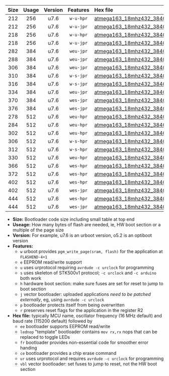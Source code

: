 |Size|Usage|Version|Features|Hex file|
|:-:|:-:|:-:|:-:|:--|
|212|256|u7.6|`w-u-hpr`|[atmega163_18mhz432_38400bps_ur.hex](https://raw.githubusercontent.com/stefanrueger/urboot/main//atmega163_18mhz432_38400bps_ur.hex)|
|212|256|u7.6|`w-u-jpr`|[atmega163_18mhz432_38400bps_ur_vbl.hex](https://raw.githubusercontent.com/stefanrueger/urboot/main//atmega163_18mhz432_38400bps_ur_vbl.hex)|
|218|256|u7.6|`w-u-hpr`|[atmega163_18mhz432_38400bps_lednop_ur.hex](https://raw.githubusercontent.com/stefanrueger/urboot/main//atmega163_18mhz432_38400bps_lednop_ur.hex)|
|218|256|u7.6|`w-u-jpr`|[atmega163_18mhz432_38400bps_lednop_ur_vbl.hex](https://raw.githubusercontent.com/stefanrueger/urboot/main//atmega163_18mhz432_38400bps_lednop_ur_vbl.hex)|
|282|384|u7.6|`weu-jpr`|[atmega163_18mhz432_38400bps_ee_ur_vbl.hex](https://raw.githubusercontent.com/stefanrueger/urboot/main//atmega163_18mhz432_38400bps_ee_ur_vbl.hex)|
|288|384|u7.6|`weu-jpr`|[atmega163_18mhz432_38400bps_ee_lednop_ur_vbl.hex](https://raw.githubusercontent.com/stefanrueger/urboot/main//atmega163_18mhz432_38400bps_ee_lednop_ur_vbl.hex)|
|306|384|u7.6|`weu-jpr`|[atmega163_18mhz432_38400bps_ee_lednop_fr_ur_vbl.hex](https://raw.githubusercontent.com/stefanrueger/urboot/main//atmega163_18mhz432_38400bps_ee_lednop_fr_ur_vbl.hex)|
|310|384|u7.6|`w-s-jpr`|[atmega163_18mhz432_38400bps_vbl.hex](https://raw.githubusercontent.com/stefanrueger/urboot/main//atmega163_18mhz432_38400bps_vbl.hex)|
|316|384|u7.6|`w-s-jpr`|[atmega163_18mhz432_38400bps_lednop_vbl.hex](https://raw.githubusercontent.com/stefanrueger/urboot/main//atmega163_18mhz432_38400bps_lednop_vbl.hex)|
|334|384|u7.6|`weu-jpr`|[atmega163_18mhz432_38400bps_ee_lednop_fr_ce_ur_vbl.hex](https://raw.githubusercontent.com/stefanrueger/urboot/main//atmega163_18mhz432_38400bps_ee_lednop_fr_ce_ur_vbl.hex)|
|370|384|u7.6|`wes-jpr`|[atmega163_18mhz432_38400bps_ee_vbl.hex](https://raw.githubusercontent.com/stefanrueger/urboot/main//atmega163_18mhz432_38400bps_ee_vbl.hex)|
|376|384|u7.6|`wes-jpr`|[atmega163_18mhz432_38400bps_ee_lednop_vbl.hex](https://raw.githubusercontent.com/stefanrueger/urboot/main//atmega163_18mhz432_38400bps_ee_lednop_vbl.hex)|
|278|512|u7.6|`weu-hpr`|[atmega163_18mhz432_38400bps_ee_ur.hex](https://raw.githubusercontent.com/stefanrueger/urboot/main//atmega163_18mhz432_38400bps_ee_ur.hex)|
|284|512|u7.6|`weu-hpr`|[atmega163_18mhz432_38400bps_ee_lednop_ur.hex](https://raw.githubusercontent.com/stefanrueger/urboot/main//atmega163_18mhz432_38400bps_ee_lednop_ur.hex)|
|302|512|u7.6|`weu-hpr`|[atmega163_18mhz432_38400bps_ee_lednop_fr_ur.hex](https://raw.githubusercontent.com/stefanrueger/urboot/main//atmega163_18mhz432_38400bps_ee_lednop_fr_ur.hex)|
|306|512|u7.6|`w-s-hpr`|[atmega163_18mhz432_38400bps.hex](https://raw.githubusercontent.com/stefanrueger/urboot/main//atmega163_18mhz432_38400bps.hex)|
|312|512|u7.6|`w-s-hpr`|[atmega163_18mhz432_38400bps_lednop.hex](https://raw.githubusercontent.com/stefanrueger/urboot/main//atmega163_18mhz432_38400bps_lednop.hex)|
|330|512|u7.6|`weu-hpr`|[atmega163_18mhz432_38400bps_ee_lednop_fr_ce_ur.hex](https://raw.githubusercontent.com/stefanrueger/urboot/main//atmega163_18mhz432_38400bps_ee_lednop_fr_ce_ur.hex)|
|366|512|u7.6|`wes-hpr`|[atmega163_18mhz432_38400bps_ee.hex](https://raw.githubusercontent.com/stefanrueger/urboot/main//atmega163_18mhz432_38400bps_ee.hex)|
|372|512|u7.6|`wes-hpr`|[atmega163_18mhz432_38400bps_ee_lednop.hex](https://raw.githubusercontent.com/stefanrueger/urboot/main//atmega163_18mhz432_38400bps_ee_lednop.hex)|
|402|512|u7.6|`wes-hpr`|[atmega163_18mhz432_38400bps_ee_lednop_fr.hex](https://raw.githubusercontent.com/stefanrueger/urboot/main//atmega163_18mhz432_38400bps_ee_lednop_fr.hex)|
|402|512|u7.6|`wes-jpr`|[atmega163_18mhz432_38400bps_ee_lednop_fr_vbl.hex](https://raw.githubusercontent.com/stefanrueger/urboot/main//atmega163_18mhz432_38400bps_ee_lednop_fr_vbl.hex)|
|444|512|u7.6|`wes-hpr`|[atmega163_18mhz432_38400bps_ee_lednop_fr_ce.hex](https://raw.githubusercontent.com/stefanrueger/urboot/main//atmega163_18mhz432_38400bps_ee_lednop_fr_ce.hex)|
|444|512|u7.6|`wes-jpr`|[atmega163_18mhz432_38400bps_ee_lednop_fr_ce_vbl.hex](https://raw.githubusercontent.com/stefanrueger/urboot/main//atmega163_18mhz432_38400bps_ee_lednop_fr_ce_vbl.hex)|

- **Size:** Bootloader code size including small table at top end
- **Useage:** How many bytes of flash are needed, ie, HW boot section or a multiple of the page size
- **Version:** For example, u7.6 is an urboot version, o5.2 is an optiboot version
- **Features:**
  + `w` urboot provides `pgm_write_page(sram, flash)` for the application at `FLASHEND-4+1`
  + `e` EEPROM read/write support
  + `u` uses urprotocol requiring `avrdude -c urclock` for programming
  + `s` uses skeleton of STK500v1 protocol; `-c urclock` and `-c arduino` both work
  + `h` hardware boot section: make sure fuses are set for reset to jump to boot section
  + `j` vector bootloader: uploaded applications *need to be patched externally*, eg, using `avrdude -c urclock`
  + `p` bootloader protects itself from being overwritten
  + `r` preserves reset flags for the application in the register R2
- **Hex file:** typically MCU name, oscillator frequency (16 MHz default) and baud rate (115200 default) followed by
  + `ee` bootloader supports EEPROM read/write
  + `lednop` "template" bootloader contains `mov rx,rx` nops that can be replaced to toggle LEDs
  + `fr` bootloader provides non-essential code for smoother error handing
  + `ce` bootloader provides a chip erase command
  + `ur` uses urprotocol and requires `avrdude -c urclock` for programming
  + `vbl` vector bootloader: set fuses to jump to reset, not the HW boot section
